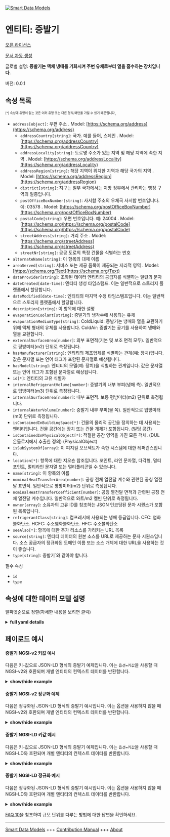 <!-- 10-Header -->    
[![Smart Data Models](https://smartdatamodels.org/wp-content/uploads/2022/01/SmartDataModels_logo.png "Logo")](https://smartdatamodels.org)    
엔티티: 증발기    
========<!-- /10-Header -->    
<!-- 15-License -->    
[오픈 라이선스](https://github.com/smart-data-models//dataModel.S4BLDG/blob/master/Evaporator/LICENSE.md)    
[문서 자동 생성](https://docs.google.com/presentation/d/e/2PACX-1vTs-Ng5dIAwkg91oTTUdt8ua7woBXhPnwavZ0FxgR8BsAI_Ek3C5q97Nd94HS8KhP-r_quD4H0fgyt3/pub?start=false&loop=false&delayms=3000#slide=id.gb715ace035_0_60)    
<!-- /15-License -->    
<!-- 20-Description -->    
글로벌 설명: **증발기는 액체 냉매를 기화시켜 주변 유체로부터 열을 흡수하는 장치입니다**.    
버전: 0.0.1    
<!-- /20-Description -->    
<!-- 30-PropertiesList -->    
## 속성 목록    
<sup><sub>[*] 속성에 유형이 없는 것은 여러 유형 또는 다른 형식/패턴을 가질 수 있기 때문입니다</sub></sup>.    
- `address[object]`: 우편 주소  . Model: [https://schema.org/address](https://schema.org/address)	- `addressCountry[string]`: 국가. 예를 들어, 스페인  . Model: [https://schema.org/addressCountry](https://schema.org/addressCountry)    
	- `addressLocality[string]`: 도로명 주소가 있는 지역 및 해당 지역에 속한 지역  . Model: [https://schema.org/addressLocality](https://schema.org/addressLocality)    
	- `addressRegion[string]`: 해당 지역이 위치한 지역과 해당 국가의 지역  . Model: [https://schema.org/addressRegion](https://schema.org/addressRegion)    
	- `district[string]`: 지구는 일부 국가에서는 지방 정부에서 관리하는 행정 구역의 일종입니다.      
	- `postOfficeBoxNumber[string]`: 사서함 주소의 우체국 사서함 번호입니다. 예: 03578  . Model: [https://schema.org/postOfficeBoxNumber](https://schema.org/postOfficeBoxNumber)    
	- `postalCode[string]`: 우편 번호입니다. 예: 24004  . Model: [https://schema.org/https://schema.org/postalCode](https://schema.org/https://schema.org/postalCode)    
	- `streetAddress[string]`: 거리 주소  . Model: [https://schema.org/streetAddress](https://schema.org/streetAddress)    
	- `streetNr[string]`: 공공 도로의 특정 건물을 식별하는 번호      
- `alternateName[string]`: 이 항목의 대체 이름  - `areaServed[string]`: 서비스 또는 제공 품목이 제공되는 지리적 영역  . Model: [https://schema.org/Text](https://schema.org/Text)- `dataProvider[string]`: 조화된 데이터 엔티티의 공급자를 식별하는 일련의 문자  - `dateCreated[date-time]`: 엔티티 생성 타임스탬프. 이는 일반적으로 스토리지 플랫폼에서 할당합니다.  - `dateModified[date-time]`: 엔티티의 마지막 수정 타임스탬프입니다. 이는 일반적으로 스토리지 플랫폼에서 할당합니다.  - `description[string]`: 이 항목에 대한 설명  - `evaporationCoolant[string]`: 증발기의 냉각수에 사용되는 유체  - `evaporationMediumType[string]`: ColdLiquid: 증발기는 냉매와 열을 교환하기 위해 액체 형태의 유체를 사용합니다. ColdAir: 증발기는 공기를 사용하여 냉매와 열을 교환합니다.  - `externalSurfaceArea[number]`: 외부 표면적(기본 및 보조 면적 모두). 일반적으로 평방미터(m2) 단위로 측정됩니다.  - `hasManufacturer[string]`: 엔티티의 제조업체를 식별하는 관계(예: 장치)입니다. 값은 문자열 또는 언어 태그가 포함된 문자열로 예상됩니다.  - `hasModel[string]`: 엔티티의 모델(예: 장치)을 식별하는 관계입니다. 값은 문자열 또는 언어 태그가 포함된 문자열로 예상됩니다.  - `id[*]`: 엔티티의 고유 식별자  - `internalRefrigerantVolume[number]`: 증발기의 내부 부피(냉매 측). 일반적으로 입방미터(m3) 단위로 측정됩니다.  - `internalSurfaceArea[number]`: 내부 표면적. 보통 평방미터(m2) 단위로 측정됩니다.  - `internalWaterVolume[number]`: 증발기 내부 부피(물 쪽). 일반적으로 입방미터(m3) 단위로 측정됩니다.  - `isContainedInBuildingSpace[*]`: 건물의 물리적 공간을 정의하는 데 사용되는 엔티티입니다. 건물 공간에는 장치 또는 건물 개체가 포함됩니다. (빌딩 공간)  - `isContainedInPhysicalObject[*]`: 적절한 공간 영역을 가진 모든 객체.  (DUL 온톨로지에서 추출한 정의) (PhysicalObject)  - `isSubSystemOf[array]`: 이 피지컬 오브젝트가 속한 시스템에 대한 레퍼런스입니다.  - `location[*]`: 항목에 대한 지오숀 참조입니다. 포인트, 라인 문자열, 다각형, 멀티포인트, 멀티라인 문자열 또는 멀티폴리곤일 수 있습니다.  - `name[string]`: 이 항목의 이름  - `nominalHeatTransferArea[number]`: 공칭 전체 열전달 계수와 관련된 공칭 열전달 표면적. 일반적으로 평방미터(m2) 단위로 측정됩니다.  - `nominalHeatTransferCoefficient[number]`: 공칭 열전달 면적과 관련된 공칭 전체 열전달 계수입니다. 일반적으로 와트/m2 켈빈 단위로 측정됩니다.  - `owner[array]`: 소유자의 고유 ID를 참조하는 JSON 인코딩된 문자 시퀀스가 포함된 목록입니다.  - `refrigerantClass[string]`: 컴프레서에 사용되는 냉매 등급입니다. CFC: 염화불화탄소. HCFC: 수소염화불화탄소. HFC: 수소불화탄소  - `seeAlso[*]`: 항목에 대한 추가 리소스를 가리키는 URL 목록  - `source[string]`: 엔티티 데이터의 원본 소스를 URL로 제공하는 문자 시퀀스입니다. 소스 공급자의 정규화된 도메인 이름 또는 소스 개체에 대한 URL을 사용하는 것이 좋습니다.  - `type[string]`: 증발기`와 같아야 합니다.  <!-- /30-PropertiesList -->    
<!-- 35-RequiredProperties -->    
필수 속성    
- `id`  - `type`  <!-- /35-RequiredProperties -->    
<!-- 40-RequiredProperties -->    
<!-- /40-RequiredProperties -->    
<!-- 50-DataModelHeader -->    
## 속성에 대한 데이터 모델 설명    
알파벳순으로 정렬(자세한 내용을 보려면 클릭)    
<!-- /50-DataModelHeader -->    
<!-- 60-ModelYaml -->    
<details><summary><strong>full yaml details</strong></summary>      
```yaml    
Evaporator:      
  description: An evaporator is a device in which a liquid refrigerent is vaporized and absorbs heat from the surrounding fluid.      
  properties:      
    address:      
      description: The mailing address      
      properties:      
        addressCountry:      
          description: 'The country. For example, Spain'      
          type: string      
          x-ngsi:      
            model: https://schema.org/addressCountry      
            type: Property      
        addressLocality:      
          description: 'The locality in which the street address is, and which is in the region'      
          type: string      
          x-ngsi:      
            model: https://schema.org/addressLocality      
            type: Property      
        addressRegion:      
          description: 'The region in which the locality is, and which is in the country'      
          type: string      
          x-ngsi:      
            model: https://schema.org/addressRegion      
            type: Property      
        district:      
          description: 'A district is a type of administrative division that, in some countries, is managed by the local government'      
          type: string      
          x-ngsi:      
            type: Property      
        postOfficeBoxNumber:      
          description: 'The post office box number for PO box addresses. For example, 03578'      
          type: string      
          x-ngsi:      
            model: https://schema.org/postOfficeBoxNumber      
            type: Property      
        postalCode:      
          description: 'The postal code. For example, 24004'      
          type: string      
          x-ngsi:      
            model: https://schema.org/https://schema.org/postalCode      
            type: Property      
        streetAddress:      
          description: The street address      
          type: string      
          x-ngsi:      
            model: https://schema.org/streetAddress      
            type: Property      
        streetNr:      
          description: Number identifying a specific property on a public street      
          type: string      
          x-ngsi:      
            type: Property      
      type: object      
      x-ngsi:      
        model: https://schema.org/address      
        type: Property      
    alternateName:      
      description: An alternative name for this item      
      type: string      
      x-ngsi:      
        type: Property      
    areaServed:      
      description: The geographic area where a service or offered item is provided      
      type: string      
      x-ngsi:      
        model: https://schema.org/Text      
        type: Property      
    dataProvider:      
      description: A sequence of characters identifying the provider of the harmonised data entity      
      type: string      
      x-ngsi:      
        type: Property      
    dateCreated:      
      description: Entity creation timestamp. This will usually be allocated by the storage platform      
      format: date-time      
      type: string      
      x-ngsi:      
        type: Property      
    dateModified:      
      description: Timestamp of the last modification of the entity. This will usually be allocated by the storage platform      
      format: date-time      
      type: string      
      x-ngsi:      
        type: Property      
    description:      
      description: A description of this item      
      type: string      
      x-ngsi:      
        type: Property      
    evaporationCoolant:      
      description: The fluid used for the coolant in the evaporator      
      type: string      
      x-ngsi:      
        type: Property      
    evaporationMediumType:      
      description: 'ColdLiquid: Evaporator is using liquid type of fluid to exchange heat with refrigerant. ColdAir: Evaporator is using air to exchange heat with refrigerant'      
      type: string      
      x-ngsi:      
        type: Property      
    externalSurfaceArea:      
      description: External surface area (both primary and secondary area). Usually measured in square metre (m2)      
      type: number      
      x-ngsi:      
        type: Property      
    hasManufacturer:      
      description: 'A relationship identifying the manufacturer of an entity (e.g., device). The value is expected to be a string or a string with language tag'      
      type: string      
      x-ngsi:      
        type: Property      
    hasModel:      
      description: 'A relationship identifying the model of an entity (e.g., device). The value is expected to be a string or a string with language tag'      
      type: string      
      x-ngsi:      
        type: Property      
    id:      
      anyOf:      
        - description: Identifier format of any NGSI entity      
          maxLength: 256      
          minLength: 1      
          pattern: ^[\w\-\.\{\}\$\+\*\[\]`|~^@!,:\\]+$      
          type: string      
          x-ngsi:      
            type: Property      
        - description: Identifier format of any NGSI entity      
          format: uri      
          type: string      
          x-ngsi:      
            type: Property      
      description: Unique identifier of the entity      
      x-ngsi:      
        type: Property      
    internalRefrigerantVolume:      
      description: Internal volume of evaporator (refrigerant side). Usually measured in cubic metre (m3)      
      type: number      
      x-ngsi:      
        type: Property      
    internalSurfaceArea:      
      description: Internal surface area. Usually measured in square metre (m2)      
      type: number      
      x-ngsi:      
        type: Property      
    internalWaterVolume:      
      description: Internal volume of evaporator (water side). Usually measured in cubic metre (m3)      
      type: number      
      x-ngsi:      
        type: Property      
    isContainedInBuildingSpace:      
      anyOf:      
        - description: Identifier format of any NGSI entity      
          maxLength: 256      
          minLength: 1      
          pattern: ^[\w\-\.\{\}\$\+\*\[\]`|~^@!,:\\]+$      
          type: string      
          x-ngsi:      
            type: Property      
        - description: Identifier format of any NGSI entity      
          format: uri      
          type: string      
          x-ngsi:      
            type: Property      
      description: An entity used to define the physical spaces of the building. A building space contains devices or building objects. (BuildingSpace)      
      x-ngsi:      
        type: Property      
    isContainedInPhysicalObject:      
      anyOf:      
        - description: Identifier format of any NGSI entity      
          maxLength: 256      
          minLength: 1      
          pattern: ^[\w\-\.\{\}\$\+\*\[\]`|~^@!,:\\]+$      
          type: string      
          x-ngsi:      
            type: Property      
        - description: Identifier format of any NGSI entity      
          format: uri      
          type: string      
          x-ngsi:      
            type: Property      
      description: Any Object that has a proper space region.  (Definition extracted from DUL ontology) (PhysicalObject)      
      x-ngsi:      
        type: Property      
    isSubSystemOf:      
      description: A reference to a system(s) that this Physical Object is part of      
      items:      
        anyOf:      
          - description: Identifier format of any NGSI entity      
            maxLength: 256      
            minLength: 1      
            pattern: ^[\w\-\.\{\}\$\+\*\[\]`|~^@!,:\\]+$      
            type: string      
            x-ngsi:      
              type: Property      
          - description: Identifier format of any NGSI entity      
            format: uri      
            type: string      
            x-ngsi:      
              type: Property      
        description: Unique identifier of the entity      
        x-ngsi:      
          type: Property      
      type: array      
      x-ngsi:      
        type: Relationship      
    location:      
      description: 'Geojson reference to the item. It can be Point, LineString, Polygon, MultiPoint, MultiLineString or MultiPolygon'      
      oneOf:      
        - description: Geojson reference to the item. Point      
          properties:      
            bbox:      
              items:      
                type: number      
              minItems: 4      
              type: array      
            coordinates:      
              items:      
                type: number      
              minItems: 2      
              type: array      
            type:      
              enum:      
                - Point      
              type: string      
          required:      
            - type      
            - coordinates      
          title: GeoJSON Point      
          type: object      
          x-ngsi:      
            type: GeoProperty      
        - description: Geojson reference to the item. LineString      
          properties:      
            bbox:      
              items:      
                type: number      
              minItems: 4      
              type: array      
            coordinates:      
              items:      
                items:      
                  type: number      
                minItems: 2      
                type: array      
              minItems: 2      
              type: array      
            type:      
              enum:      
                - LineString      
              type: string      
          required:      
            - type      
            - coordinates      
          title: GeoJSON LineString      
          type: object      
          x-ngsi:      
            type: GeoProperty      
        - description: Geojson reference to the item. Polygon      
          properties:      
            bbox:      
              items:      
                type: number      
              minItems: 4      
              type: array      
            coordinates:      
              items:      
                items:      
                  items:      
                    type: number      
                  minItems: 2      
                  type: array      
                minItems: 4      
                type: array      
              type: array      
            type:      
              enum:      
                - Polygon      
              type: string      
          required:      
            - type      
            - coordinates      
          title: GeoJSON Polygon      
          type: object      
          x-ngsi:      
            type: GeoProperty      
        - description: Geojson reference to the item. MultiPoint      
          properties:      
            bbox:      
              items:      
                type: number      
              minItems: 4      
              type: array      
            coordinates:      
              items:      
                items:      
                  type: number      
                minItems: 2      
                type: array      
              type: array      
            type:      
              enum:      
                - MultiPoint      
              type: string      
          required:      
            - type      
            - coordinates      
          title: GeoJSON MultiPoint      
          type: object      
          x-ngsi:      
            type: GeoProperty      
        - description: Geojson reference to the item. MultiLineString      
          properties:      
            bbox:      
              items:      
                type: number      
              minItems: 4      
              type: array      
            coordinates:      
              items:      
                items:      
                  items:      
                    type: number      
                  minItems: 2      
                  type: array      
                minItems: 2      
                type: array      
              type: array      
            type:      
              enum:      
                - MultiLineString      
              type: string      
          required:      
            - type      
            - coordinates      
          title: GeoJSON MultiLineString      
          type: object      
          x-ngsi:      
            type: GeoProperty      
        - description: Geojson reference to the item. MultiLineString      
          properties:      
            bbox:      
              items:      
                type: number      
              minItems: 4      
              type: array      
            coordinates:      
              items:      
                items:      
                  items:      
                    items:      
                      type: number      
                    minItems: 2      
                    type: array      
                  minItems: 4      
                  type: array      
                type: array      
              type: array      
            type:      
              enum:      
                - MultiPolygon      
              type: string      
          required:      
            - type      
            - coordinates      
          title: GeoJSON MultiPolygon      
          type: object      
          x-ngsi:      
            type: GeoProperty      
      x-ngsi:      
        type: GeoProperty      
    name:      
      description: The name of this item      
      type: string      
      x-ngsi:      
        type: Property      
    nominalHeatTransferArea:      
      description: Nominal heat transfer surface area associated with nominal overall heat transfer coefficient. Usually measured in square metre (m2)      
      type: number      
      x-ngsi:      
        type: Property      
    nominalHeatTransferCoefficient:      
      description: Nominal overall heat transfer coefficient associated with nominal heat transfer area. Usually measured in Watts/m2 Kelvin      
      type: number      
      x-ngsi:      
        type: Property      
    owner:      
      description: A List containing a JSON encoded sequence of characters referencing the unique Ids of the owner(s)      
      items:      
        anyOf:      
          - description: Identifier format of any NGSI entity      
            maxLength: 256      
            minLength: 1      
            pattern: ^[\w\-\.\{\}\$\+\*\[\]`|~^@!,:\\]+$      
            type: string      
            x-ngsi:      
              type: Property      
          - description: Identifier format of any NGSI entity      
            format: uri      
            type: string      
            x-ngsi:      
              type: Property      
        description: Unique identifier of the entity      
        x-ngsi:      
          type: Property      
      type: array      
      x-ngsi:      
        type: Property      
    refrigerantClass:      
      description: 'Refrigerant class used by the compressor. CFC: Chlorofluorocarbons. HCFC: Hydrochlorofluorocarbons. HFC: Hydrofluorocarbons'      
      type: string      
      x-ngsi:      
        type: Property      
    seeAlso:      
      description: list of uri pointing to additional resources about the item      
      oneOf:      
        - items:      
            format: uri      
            type: string      
          minItems: 1      
          type: array      
        - format: uri      
          type: string      
      x-ngsi:      
        type: Property      
    source:      
      description: 'A sequence of characters giving the original source of the entity data as a URL. Recommended to be the fully qualified domain name of the source provider, or the URL to the source object'      
      type: string      
      x-ngsi:      
        type: Property      
    type:      
      description: It must be equal to `Evaporator`      
      enum:      
        - Evaporator      
      type: string      
      x-ngsi:      
        type: Property      
  required:      
    - id      
    - type      
  type: object      
  x-derived-from: "https://saref.etsi.org/saref4bldg/v1.1.2/#s4bldg:Evaporator"      
  x-disclaimer: 'Redistribution and use in source and binary forms, with or without modification, are permitted  provided that the license conditions are met. Copyleft (c) 2022 Contributors to Smart Data Models Program'      
  x-license-url: https://github.com/smart-data-models/dataModel.S4BLDG/blob/master/Evaporator/LICENSE.md      
  x-model-schema: https://smart-data-models.github.com/dataModel.SAREF4BLDG/Evaporator/schema.json      
  x-model-tags: SAREF Evaporator      
  x-version: 0.0.1      
```    
</details>      
<!-- /60-ModelYaml -->    
<!-- 70-MiddleNotes -->    
<!-- /70-MiddleNotes -->    
<!-- 80-Examples -->    
## 페이로드 예시    
#### 증발기 NGSI-v2 키값 예시    
다음은 키-값으로 JSON-LD 형식의 증발기 예제입니다. 이는 `옵션=키값`을 사용할 때 NGSI-v2와 호환되며 개별 엔티티의 컨텍스트 데이터를 반환합니다.    
<details><summary><strong>show/hide example</strong></summary>      
```json  
{  
  "id": "urn:ngsi-ld:Evaporator:052fc49c-111f-420b-a8e2-51fe3338d2b1",  
  "type": "Evaporator",  
  "evaporationCoolant": "Martinique",  
  "evaporationMediumType": "e-markets",  
  "externalSurfaceArea": 0.5908980288694448,  
  "internalRefrigerantVolume": 0.6284120974003947,  
  "internalSurfaceArea": 0.9343787028327242,  
  "internalWaterVolume": 0.6490547902275666,  
  "nominalHeatTransferArea": 0.4294965931834158,  
  "nominalHeatTransferCoefficient": 0.8081650097718576,  
  "refrigerantClass": "Jewelery, Music & Games",  
  "isContainedInBuildingSpace": "urn:ngsi-ld:BuildingSpace:51c0dbf1-adcc-4d2c-b3ea-90aa62cb494f",  
  "isContainedInPhysicalObject": "urn:ngsi-ld:PhysicalObject:c5bac51f-5e2b-4152-9eb1-96959129eb27",  
  "isSubSystemOf": [  
    "urn:ngsi-ld:System:67f3cbde-6a56-4f0b-9085-ddcee5f7e9fa",  
    "urn:ngsi-ld:System:3e056ae8-5498-4141-9bca-6f9b2eb03b67",  
    "urn:ngsi-ld:System:6692437c-d2c6-4ba0-9386-3a7e0f49d10d"  
  ],  
  "hasManufacturer": "Evaporator Company Inc.",  
  "hasModel": "Evaporator 0.1.2",  
  "dateCreated": "2023-01-26T00:54:03Z",  
  "dateModified": "2023-01-25T16:56:18Z",  
  "source": "Import",  
  "name": "Evaporator",  
  "alternateName": "Evaporator type 2",  
  "description": "Evaporator of limited Evaporator types",  
  "dataProvider": "IFC file"  
}  
```  
</details>    
#### 증발기 NGSI-v2 정규화 예제    
다음은 정규화된 JSON-LD 형식의 증발기 예시입니다. 이는 옵션을 사용하지 않을 때 NGSI-v2와 호환되며 개별 엔티티의 컨텍스트 데이터를 반환합니다.    
<details><summary><strong>show/hide example</strong></summary>      
```json  
{  
  "id": "urn:ngsi-ld:Evaporator:c9337df1-e99a-43a3-9f15-425e35abf54a",  
  "type": "Evaporator",  
  "evaporationCoolant": {  
    "type": "Text",  
    "value": "seamless"  
  },  
  "evaporationMediumType": {  
    "type": "Text",  
    "value": "Pike"  
  },  
  "externalSurfaceArea": {  
    "type": "Number",  
    "value": 0.07191726989654268  
  },  
  "internalRefrigerantVolume": {  
    "type": "Number",  
    "value": 0.20250063780044392  
  },  
  "internalSurfaceArea": {  
    "type": "Number",  
    "value": 0.33350088977343506  
  },  
  "internalWaterVolume": {  
    "type": "Number",  
    "value": 0.8525147046941662  
  },  
  "nominalHeatTransferArea": {  
    "type": "Number",  
    "value": 0.7335123054536791  
  },  
  "nominalHeatTransferCoefficient": {  
    "type": "Number",  
    "value": 0.23696481410868975  
  },  
  "refrigerantClass": {  
    "type": "Text",  
    "value": "Incredible"  
  },  
  "isContainedInBuildingSpace": {  
    "type": "Text",  
    "value": "urn:ngsi-ld:BuildingSpace:1d3c18d5-3c73-4b33-ac02-be885911a9c2"  
  },  
  "isContainedInPhysicalObject": {  
    "type": "Text",  
    "value": "urn:ngsi-ld:PhysicalObject:c2a99f87-20d2-4a3e-8869-9ccb703023f7"  
  },  
  "isSubSystemOf": {  
    "type": "StructuredValue",  
    "value": [  
      "urn:ngsi-ld:System:9905fd33-a0dd-465c-821e-7179621c4cd2",  
      "urn:ngsi-ld:System:912b3134-8a54-4576-9e70-68f7d814a681",  
      "urn:ngsi-ld:System:46197de5-7d87-4a26-9d32-4e62dd387c93"  
    ]  
  },  
  "hasManufacturer": {  
    "type": "Text",  
    "value": "Evaporator Company Inc."  
  },  
  "hasModel": {  
    "type": "Text",  
    "value": "Evaporator 0.1.2"  
  },  
  "dateCreated": {  
    "type": "DateTime",  
    "value": "2023-01-25T19:39:32.5598858+01:00"  
  },  
  "dateModified": {  
    "type": "DateTime",  
    "value": "2023-01-26T02:08:29.4163966+01:00"  
  },  
  "source": {  
    "type": "Text",  
    "value": "Import"  
  },  
  "name": {  
    "type": "Text",  
    "value": "Evaporator"  
  },  
  "alternateName": {  
    "type": "Text",  
    "value": "Evaporator type 2"  
  },  
  "description": {  
    "type": "Text",  
    "value": "Evaporator of limited Evaporator types"  
  },  
  "dataProvider": {  
    "type": "Text",  
    "value": "IFC file"  
  }  
}  
```  
</details>    
#### 증발기 NGSI-LD 키값 예시    
다음은 키-값으로 JSON-LD 형식의 증발기 예제입니다. 이는 `옵션=키값`을 사용할 때 NGSI-LD와 호환되며 개별 엔티티의 컨텍스트 데이터를 반환합니다.    
<details><summary><strong>show/hide example</strong></summary>      
```json  
{  
  "id": "urn:ngsi-ld:Evaporator:052fc49c-111f-420b-a8e2-51fe3338d2b1",  
  "type": "Evaporator",  
  "evaporationCoolant": "Martinique",  
  "evaporationMediumType": "e-markets",  
  "externalSurfaceArea": 0.5908980288694448,  
  "internalRefrigerantVolume": 0.6284120974003947,  
  "internalSurfaceArea": 0.9343787028327242,  
  "internalWaterVolume": 0.6490547902275666,  
  "nominalHeatTransferArea": 0.4294965931834158,  
  "nominalHeatTransferCoefficient": 0.8081650097718576,  
  "refrigerantClass": "Jewelery, Music & Games",  
  "isContainedInBuildingSpace": "urn:ngsi-ld:BuildingSpace:51c0dbf1-adcc-4d2c-b3ea-90aa62cb494f",  
  "isContainedInPhysicalObject": "urn:ngsi-ld:PhysicalObject:c5bac51f-5e2b-4152-9eb1-96959129eb27",  
  "isSubSystemOf": [  
    "urn:ngsi-ld:System:67f3cbde-6a56-4f0b-9085-ddcee5f7e9fa",  
    "urn:ngsi-ld:System:3e056ae8-5498-4141-9bca-6f9b2eb03b67",  
    "urn:ngsi-ld:System:6692437c-d2c6-4ba0-9386-3a7e0f49d10d"  
  ],  
  "hasManufacturer": "Evaporator Company Inc.",  
  "hasModel": "Evaporator 0.1.2",  
  "dateCreated": "2023-01-26T00:54:03Z",  
  "dateModified": "2023-01-25T16:56:18Z",  
  "source": "Import",  
  "name": "Evaporator",  
  "alternateName": "Evaporator type 2",  
  "description": "Evaporator of limited Evaporator types",  
  "dataProvider": "IFC file",  
  "@context": [  
    "https://raw.githubusercontent.com/smart-data-models/dataModel.S4BLDG/master/context.jsonld",  
    "https://uri.etsi.org/ngsi-ld/v1/ngsi-ld-core-context.jsonld"  
  ]  
}  
```  
</details>    
#### 증발기 NGSI-LD 정규화 예시    
다음은 정규화된 JSON-LD 형식의 증발기 예시입니다. 이는 옵션을 사용하지 않을 때 NGSI-LD와 호환되며 개별 엔티티의 컨텍스트 데이터를 반환합니다.    
<details><summary><strong>show/hide example</strong></summary>      
```json  
{  
  "id": "urn:ngsi-ld:Evaporator:012ce978-0915-4322-82cf-64be00f886e6",  
  "type": "Evaporator",  
  "evaporationCoolant": {  
    "type": "Property",  
    "value": "Generic"  
  },  
  "evaporationMediumType": {  
    "type": "Property",  
    "value": "ROI"  
  },  
  "externalSurfaceArea": {  
    "type": "Property",  
    "unitCode": "m2",  
    "observedAt": "2023-01-26T01:26:06Z",  
    "value": 0.40305559655625467  
  },  
  "internalRefrigerantVolume": {  
    "type": "Property",  
    "unitCode": "m3",  
    "observedAt": "2023-01-26T04:37:57Z",  
    "value": 0.9165377999786634  
  },  
  "internalSurfaceArea": {  
    "type": "Property",  
    "unitCode": "m2",  
    "observedAt": "2023-01-26T07:59:30Z",  
    "value": 0.11705017875360657  
  },  
  "internalWaterVolume": {  
    "type": "Property",  
    "unitCode": "m3",  
    "observedAt": "2023-01-26T13:18:36Z",  
    "value": 0.6445386560470906  
  },  
  "nominalHeatTransferArea": {  
    "type": "Property",  
    "unitCode": "m2",  
    "observedAt": "2023-01-25T18:46:49Z",  
    "value": 0.20771410507872068  
  },  
  "nominalHeatTransferCoefficient": {  
    "type": "Property",  
    "unitCode": "Kelvin",  
    "observedAt": "2023-01-26T11:33:53Z",  
    "value": 0.029467682176717913  
  },  
  "refrigerantClass": {  
    "type": "Property",  
    "value": "Directives"  
  },  
  "isContainedInBuildingSpace": {  
    "type": "Relationship",  
    "object": "urn:ngsi-ld:BuildingSpace:09942ed6-b0b8-4968-a57d-e48b8fd062f9"  
  },  
  "isContainedInPhysicalObject": {  
    "type": "Relationship",  
    "object": "urn:ngsi-ld:PhysicalObject:9f7d6071-a0a0-4b9d-9707-b59804cef5a8"  
  },  
  "isSubSystemOf": [  
    {  
      "type": "Relationship",  
      "object": "urn:ngsi-ld:System:cb2ff8f9-5b3a-48f2-a576-c7a632297517"  
    },  
    {  
      "type": "Relationship",  
      "object": "urn:ngsi-ld:System:c9865d23-d9da-47f2-875a-1f0beb5bbf09"  
    },  
    {  
      "type": "Relationship",  
      "object": "urn:ngsi-ld:System:18016c6a-4548-4adc-a84c-c62c94e34393"  
    }  
  ],  
  "hasManufacturer": {  
    "type": "Property",  
    "value": "Evaporator Company Inc."  
  },  
  "hasModel": {  
    "type": "Property",  
    "value": "Evaporator 0.1.2"  
  },  
  "dateCreated": {  
    "type": "Property",  
    "value": "2023-01-26T06:49:33Z"  
  },  
  "dateModified": {  
    "type": "Property",  
    "value": "2023-01-26T02:39:15Z"  
  },  
  "source": {  
    "type": "Property",  
    "value": "Import"  
  },  
  "name": {  
    "type": "Property",  
    "value": "Evaporator"  
  },  
  "alternateName": {  
    "type": "Property",  
    "value": "Evaporator type 2"  
  },  
  "description": {  
    "type": "Property",  
    "value": "Evaporator of limited Evaporator types"  
  },  
  "dataProvider": {  
    "type": "Property",  
    "value": "IFC file"  
  },  
  "@context": [  
    "https://raw.githubusercontent.com/smart-data-models/dataModel.S4BLDG/master/context.jsonld",  
    "https://uri.etsi.org/ngsi-ld/v1/ngsi-ld-core-context.jsonld"  
  ]  
}  
```  
</details><!-- /80-Examples -->    
<!-- 90-FooterNotes -->    
<!-- /90-FooterNotes -->    
<!-- 95-Units -->    
[FAQ 10](https://smartdatamodels.org/index.php/faqs/)을 참조하여 규모 단위를 다루는 방법에 대한 답변을 확인하세요.    
<!-- /95-Units -->    
<!-- 97-LastFooter -->    
---    
[Smart Data Models](https://smartdatamodels.org) +++ [Contribution Manual](https://bit.ly/contribution_manual) +++ [About](https://bit.ly/Introduction_SDM)<!-- /97-LastFooter -->    
